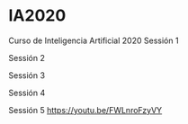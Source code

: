 # IA2020
Curso de Inteligencia Artificial 2020
Sessión 1

Sessión 2

Sessión 3

Sessión 4

Sessión 5
https://youtu.be/FWLnroFzyVY
